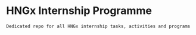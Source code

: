 # HNGx Internship Programme
    Dedicated repo for all HNGx internship tasks, activities and programs
